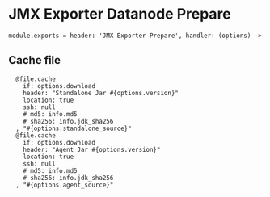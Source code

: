
# JMX Exporter Datanode Prepare

    module.exports = header: 'JMX Exporter Prepare', handler: (options) ->

## Cache file

      @file.cache
        if: options.download
        header: "Standalone Jar #{options.version}"
        location: true
        ssh: null
        # md5: info.md5
        # sha256: info.jdk_sha256
      , "#{options.standalone_source}"
      @file.cache
        if: options.download
        header: "Agent Jar #{options.version}"
        location: true
        ssh: null
        # md5: info.md5
        # sha256: info.jdk_sha256
      , "#{options.agent_source}"
